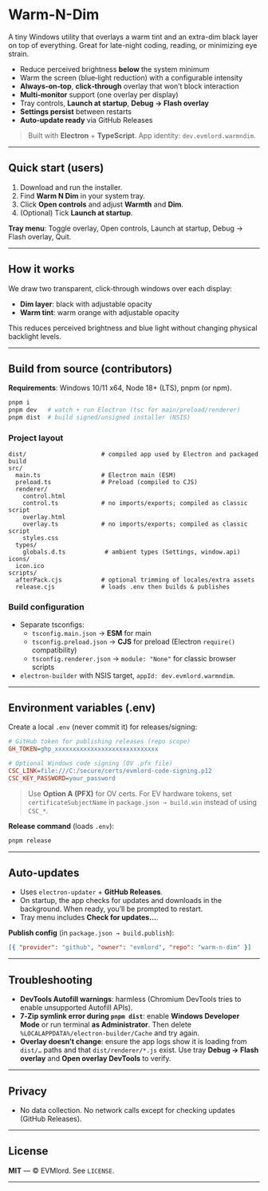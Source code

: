 # Warm-N-Dim

A tiny Windows utility that overlays a warm tint and an extra-dim black layer on top of everything. Great for late-night coding, reading, or minimizing eye strain.

- Reduce perceived brightness **below** the system minimum
- Warm the screen (blue‑light reduction) with a configurable intensity
- **Always‑on‑top**, **click‑through** overlay that won’t block interaction
- **Multi‑monitor** support (one overlay per display)
- Tray controls, **Launch at startup**, **Debug → Flash overlay**
- **Settings persist** between restarts
- **Auto‑update ready** via GitHub Releases

> Built with **Electron** + **TypeScript**. App identity: `dev.evmlord.warmndim`.

---

## Quick start (users)

1. Download and run the installer.
2. Find **Warm N Dim** in your system tray.
3. Click **Open controls** and adjust **Warmth** and **Dim**.
4. (Optional) Tick **Launch at startup**.

**Tray menu**: Toggle overlay, Open controls, Launch at startup, Debug → Flash overlay, Quit.

---

## How it works

We draw two transparent, click‑through windows over each display:

- **Dim layer**: black with adjustable opacity
- **Warm tint**: warm orange with adjustable opacity

This reduces perceived brightness and blue light without changing physical backlight levels.

---

## Build from source (contributors)

**Requirements**: Windows 10/11 x64, Node 18+ (LTS), pnpm (or npm).

```bash
pnpm i
pnpm dev   # watch + run Electron (tsc for main/preload/renderer)
pnpm dist  # build signed/unsigned installer (NSIS)
```

### Project layout

```
dist/                     # compiled app used by Electron and packaged build
src/
  main.ts                 # Electron main (ESM)
  preload.ts              # Preload (compiled to CJS)
  renderer/
    control.html
    control.ts            # no imports/exports; compiled as classic script
    overlay.html
    overlay.ts            # no imports/exports; compiled as classic script
    styles.css
  types/
    globals.d.ts           # ambient types (Settings, window.api)
icons/
  icon.ico
scripts/
  afterPack.cjs           # optional trimming of locales/extra assets
  release.cjs             # loads .env then builds & publishes
```

### Build configuration

- Separate tsconfigs:
  - `tsconfig.main.json` → **ESM** for main
  - `tsconfig.preload.json` → **CJS** for preload (Electron `require()` compatibility)
  - `tsconfig.renderer.json` → `module: "None"` for classic browser scripts
- `electron-builder` with NSIS target, `appId: dev.evmlord.warmndim`.

---

## Environment variables (.env)

Create a local `.env` (never commit it) for releases/signing:

```ini
# GitHub token for publishing releases (repo scope)
GH_TOKEN=ghp_xxxxxxxxxxxxxxxxxxxxxxxxxxxxx

# Optional Windows code signing (OV .pfx file)
CSC_LINK=file:///C:/secure/certs/evmlord-code-signing.p12
CSC_KEY_PASSWORD=your_password
```

> Use **Option A (PFX)** for OV certs. For EV hardware tokens, set `certificateSubjectName` in `package.json → build.win` instead of using `CSC_*`.

**Release command** (loads `.env`):

```bash
pnpm release
```

---

## Auto‑updates

- Uses `electron-updater` + **GitHub Releases**.
- On startup, the app checks for updates and downloads in the background. When ready, you’ll be prompted to restart.
- Tray menu includes **Check for updates…**.

**Publish config** (in `package.json → build.publish`):

```json
[{ "provider": "github", "owner": "evmlord", "repo": "warm-n-dim" }]
```

---

## Troubleshooting

- **DevTools Autofill warnings**: harmless (Chromium DevTools tries to enable unsupported Autofill APIs).
- **7‑Zip symlink error during `pnpm dist`**: enable **Windows Developer Mode** or run terminal **as Administrator**. Then delete `%LOCALAPPDATA%/electron-builder/Cache` and try again.
- **Overlay doesn’t change**: ensure the app logs show it is loading from `dist/…` paths and that `dist/renderer/*.js` exist. Use tray **Debug → Flash overlay** and **Open overlay DevTools** to verify.

---

## Privacy

- No data collection. No network calls except for checking updates (GitHub Releases).

---

## License

**MIT** — © EVMlord. See `LICENSE`.

---
